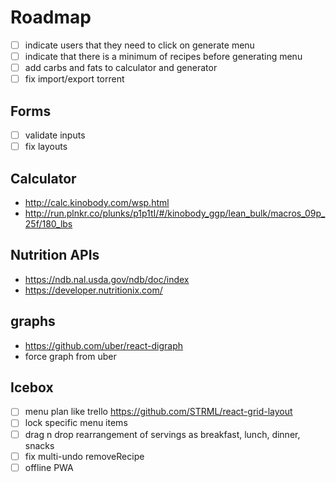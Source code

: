 # Roadmap

- [ ] indicate users that they need to click on generate menu
- [ ] indicate that there is a minimum of recipes before generating menu
- [ ] add carbs and fats to calculator and generator
- [ ] fix import/export torrent

## Forms

- [ ] validate inputs
- [ ] fix layouts

## Calculator

- http://calc.kinobody.com/wsp.html
- http://run.plnkr.co/plunks/p1p1tI/#/kinobody_ggp/lean_bulk/macros_09p_25f/180_lbs

## Nutrition APIs

- https://ndb.nal.usda.gov/ndb/doc/index
- https://developer.nutritionix.com/

## graphs

- https://github.com/uber/react-digraph
- force graph from uber

## Icebox

- [ ] menu plan like trello https://github.com/STRML/react-grid-layout
- [ ] lock specific menu items
- [ ] drag n drop rearrangement of servings as breakfast, lunch, dinner, snacks
- [ ] fix multi-undo removeRecipe
- [ ] offline PWA
